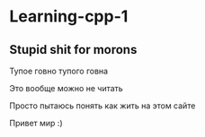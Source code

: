 # Learning-cpp-1
## Stupid shit for morons
Тупое говно тупого говна

Это вообще можно не читать

Просто пытаюсь понять как жить на этом сайте

Привет мир :)

